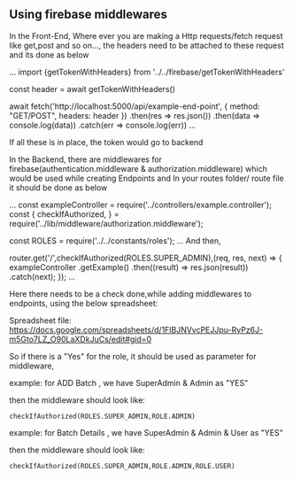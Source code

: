 ## Using firebase middlewares

In the Front-End, Where ever you are making a Http requests/fetch request like get,post and so on..., the headers need to be attached to these request and its done as below

...
import {getTokenWithHeaders} from '../../firebase/getTokenWithHeaders'

const header = await getTokenWithHeaders()

await fetch('http://localhost:5000/api/example-end-point', {
method: "GET/POST",
headers: header
})
.then(res => res.json())
.then(data => console.log(data))
.catch(err => console.log(err))
...

If all these is in place, the token would go to backend

In the Backend, there are middlewares for firebase(authentication.middleware & authorization.middleware) which would be used while creating Endpoints and In your routes folder/ route file it should be done as below

...
const exampleController = require('../controllers/example.controller');
const {
checkIfAuthorized,
} = require('../lib/middleware/authorization.middleware');

const ROLES = require('../../constants/roles');
...
And then,

router.get('/',checkIfAuthorized(ROLES.SUPER_ADMIN),(req, res, next) => {
exampleController
.getExample()
.then((result) => res.json(result))
.catch(next);
});
...

Here there needs to be a check done,while adding middlewares to endpoints, using the below spreadsheet:

Spreadsheet file:
https://docs.google.com/spreadsheets/d/1FlBJNVvcPEJJpu-RyPz6J-m5Gto7LZ_O90LaXDkJuCs/edit#gid=0

So if there is a "Yes" for the role, it should be used as parameter for middleware,

example: for ADD Batch , we have SuperAdmin & Admin as "YES"

then the middleware should look like:

`checkIfAuthorized(ROLES.SUPER_ADMIN,ROLE.ADMIN)`

example: for Batch Details , we have SuperAdmin & Admin & User as "YES"

then the middleware should look like:

`checkIfAuthorized(ROLES.SUPER_ADMIN,ROLE.ADMIN,ROLE.USER)`
